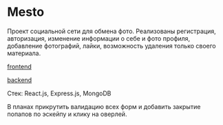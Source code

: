 # Mesto

 Проект социальной сети для обмена фото. Реализованы регистрация, авторизация, изменение информации о себе и фото профиля, добавление фотографий, лайки, возможность удаления только своего материала.


[frontend](https://tsyalgen.students.nomoredomains.club/)

[backend](https://api.tsyalgen.students.nomoredomains.monster/)

Стек: React.js, Express.js, MongoDB

В планах прикрутить валидацию всех форм и добавить закрытие попапов по эскейпу и клику на оверлей.


